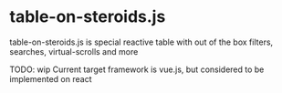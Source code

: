 # table-on-steroids.js
table-on-steroids.js is special reactive table with out of the box filters, searches, virtual-scrolls and more


TODO: wip
Current target framework is vue.js, but considered to be implemented on react
